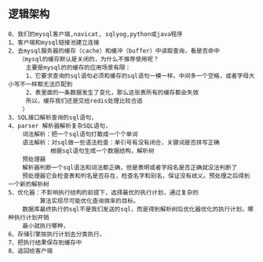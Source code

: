 ## 逻辑架构

    0、我们的mysql客户端,navicat, sqlyog,python或java程序
    1、客户端和mysql链接池建立连接
    2、去mysql服务器的缓存（cache）和缓冲（buffer）中读取查询，看是否命中
       （mysql的缓存默认是关闭的，为什么不推荐使用呢？
         主要是mysql的的缓存的应用场景有限：
         1、它要求查询的sql语句必须和缓存的sql语句一模一样，中间多一个空格，或者字母大小写不一样都无法匹配到
         2、表里面的一条数据发生了变化，那么这张表所有的缓存都会失效
         所以，缓存我们还是交给redis处理比较合适
        ）
    3、SQL接口解析查询的sql语句，
    4、parser 解析器解析复杂SQL语句，
        词法解析：把一个sql语句打散成一个个单词
        语法解析：对sql做一些语法检查：单引号有没有闭合，关键词是否拼写正确
                根据sql语句生成一个数据结构，解析树
        预处理器
        解析器判断一个sql语法和词法都正确，但是表明或者字段名是否正确就没法判断了
        预处理器它会检查表和列名是否存在，检查名字和别名，保证没有歧义。预处理之后得到一个新的解析树
    5、优化器：不影响执行结构的前提下，选择最优的执行计划，通过复杂的
             算法实现尽可能优化查询效率的目标。
        数据库最终执行的sql不是我们发送的sql，而是得到解析树后优化器优化的执行计划，哪种执行计划开销
        最小就执行哪种，
    6、存储引擎按执行计划去分类执行，
    7、把执行结果保存到缓存中
    8、返回给客户端